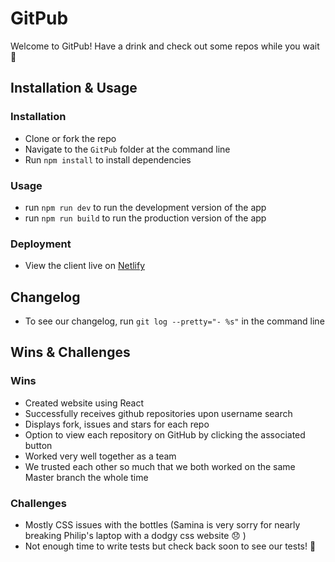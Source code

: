 # GitPub

Welcome to GitPub! Have a drink and check out some repos while you wait :tropical_drink: 

## Installation & Usage

### Installation

* Clone or fork the repo
* Navigate to the `GitPub` folder at the command line 
* Run `npm install` to install dependencies

### Usage

* run `npm run dev` to run the development version of the app
* run `npm run build` to run the production version of the app

### Deployment

* View the client live on [Netlify](https://thegitpub.netlify.app/) 

## Changelog

* To see our changelog, run `git log --pretty="- %s"` in the command line

## Wins & Challenges

### Wins

* Created website using React
* Successfully receives github repositories upon username search
* Displays fork, issues and stars for each repo 
* Option to view each repository on GitHub by clicking the associated button
* Worked very well together as a team 
* We trusted each other so much that we both worked on the same Master branch the whole time 

### Challenges

* Mostly CSS issues with the bottles (Samina is very sorry for nearly breaking Philip's laptop with a dodgy css website :disappointed: ) 
* Not enough time to write tests but check back soon to see our tests! :calendar: 


